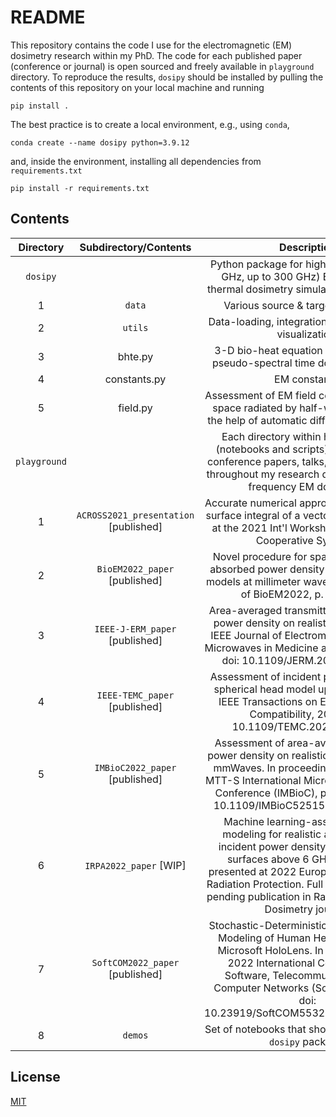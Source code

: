 # README

This repository contains the code I use for the electromagnetic (EM) dosimetry research within my PhD.
The code for each published paper (conference or journal) is open sourced and freely available in `playground` directory.
To reproduce the results, `dosipy` should be installed by pulling the contents of this repository on your local machine and running
```shell
pip install .
```
The best practice is to create a local environment, e.g., using `conda`,
```shell
conda create --name dosipy python=3.9.12
```
and, inside the environment, installing all dependencies from `requirements.txt`
```shell
pip install -r requirements.txt
```

## Contents

| Directory | Subdirectory/Contents | Description |
|:---:|:---:|:---:|
| `dosipy` |  | Python package for high-frequency (⪆ 6 GHz, up to 300 GHz) EM & simplistic thermal dosimetry simulation and analysis. |
| 1 | `data` | Various source & target EM models. |
| 2 | `utils` | Data-loading, integration, differentiation & visualization. |
| 3 | bhte.py | 3-D bio-heat equation solver based on pseudo-spectral time domain approach. |
| 4 | constants.py | EM constants. |
| 5 | field.py | Assessment of EM field components in free space radiated by half-wave dipole with the help of automatic differentiation (JAX). |
| `playground` |  | Each directory within holds the code (notebooks and scripts) for journal and  conference papers, talks, and demos used throughout my research dealing  with high-frequency EM dosimetry. |
| 1 | `ACROSS2021_presentation` [published] | Accurate numerical approach to solving the surface integral of a vector field. Presented at the 2021 Int'l Workshop on Advanced Cooperative Systems.|
| 2 | `BioEM2022_paper` [published] | Novel procedure for spatial averaging of absorbed power density on realistic body models at millimeter waves. In proceedings of BioEM2022, p. 242-248. |
| 3 | `IEEE-J-ERM_paper` [published] | Area-averaged transmitted and absorbed power density on realistic body parts. In IEEE Journal of Electromagnetics, RF and Microwaves in Medicine and Biology, 2022, doi: 10.1109/JERM.2022.3225380. |
| 4 | `IEEE-TEMC_paper` [published] | Assessment of incident power density on spherical head model up to 100 GHz. In IEEE Transactions on Electromagnetic Compatibility, 2022, doi: 10.1109/TEMC.2022.3183071 |
| 5 | `IMBioC2022_paper` [published] | Assessment of area-average absorbed power density on realistic tissue models at mmWaves. In proceedings of 2022 IEEE MTT-S International Microwave Biomedical Conference (IMBioC), p. 153-155, doi: 10.1109/IMBioC52515.2022.9790150 |
| 6 | `IRPA2022_paper` [WIP] | Machine learning-assisted antenna modeling for realistic assessment of incident power density on non-planar surfaces above 6 GHz. Abstract is presented at 2022 European Congress on Radiation Protection. Full paper is currently pending publication in Radiation Protection Dosimetry journal. |
| 7 | `SoftCOM2022_paper` [published] | Stochastic-Deterministic Electromagnetic Modeling of Human Head Exposure to Microsoft HoloLens. In proceedings of 2022 International Conference on Software, Telecommunications and Computer Networks (SoftCOM), p. 1-5, doi: 10.23919/SoftCOM55329.2022.9911431. |
| 8 | `demos` | Set of notebooks that showcase how to use `dosipy` package. |

 ## License

 [MIT](https://github.com/antelk/EMF-exposure-analysis/blob/main/LICENSE)